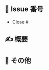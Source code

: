 ## 🎲 Issue 番号

- Close #

## ✍️ 概要

<!--
  その変更を提案する意図をご説明ください。どの問題が解決したり、機能的な追加がなされたりしますか。
-->

## 📝 その他

<!--
  そのほかに、必要かもしれない有用な情報がありましたらご記入ください。
-->
